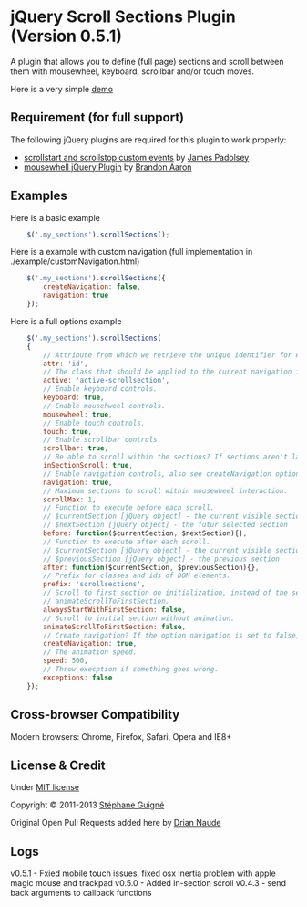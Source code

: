 # jQuery Scroll Sections Plugin (Version 0.5.1)

A plugin that allows you to define (full page) sections and scroll between them with mousewheel, keyboard, scrollbar and/or touch moves.

Here is a very simple [demo](http://lab.stephaneguigne.com/js/jquery-scrollsections/example/callbacks.html)


## Requirement (for full support)

The following jQuery plugins are required for this plugin to work properly:
- [scrollstart and scrollstop custom events](http://james.padolsey.com/demos/scrollevents/scroll-startstop.events.jquery.js) by [James Padolsey](http://james.padolsey.com)
- [mousewhell jQuery Plugin](https://github.com/brandonaaron/jquery-mousewheel) by [Brandon Aaron](http://brandonaaron.net/)


## Examples

Here is a basic example
```javascript
	$('.my_sections').scrollSections();
```
Here is a example with custom navigation (full implementation in ./example/customNavigation.html)
```javascript
	$('.my_sections').scrollSections({
		createNavigation: false,
		navigation: true
	});	
```
Here is a full options example
```javascript
	$('.my_sections').scrollSections(
	{
        // Attribute from which we retrieve the unique identifier for each section.
		attr: 'id',
		// The class that should be applied to the current navigation item.
		active: 'active-scrollsection',
		// Enable keyboard controls.
		keyboard: true,
		// Enable mousehweel controls.
		mousewheel: true,
		// Enable touch controls.
		touch: true,
		// Enable scrollbar controls.
		scrollbar: true,
		// Be able to scroll within the sections? If sections aren't larger than 100% of the wrapper, this will have no effect!
		inSectionScroll: true,
		// Enable navigation controls, also see createNavigation option.
		navigation: true,
		// Maximum sections to scroll within mousewheel interaction.
		scrollMax: 1,
		// Function to execute before each scroll.
		// $currentSection [jQuery object] - the current visible section
		// $nextSection [jQuery object] - the futur selected section
		before: function($currentSection, $nextSection){},
		// Function to execute after each scroll.
		// $currentSection [jQuery object] - the current visible section
		// $previousSection [jQuery object] - the previous section
		after: function($currentSection, $previousSection){},
		// Prefix for classes and ids of DOM elements.
		prefix: 'scrollsections',
		// Scroll to first section on initialization, instead of the section that is visible. Also have a look at the option
		// animateScrollToFirstSection.
		alwaysStartWithFirstSection: false,
		// Scroll to initial section without animation.
		animateScrollToFirstSection: false,
		// Create navigation? If the option navigation is set to false, this will have no effect!
		createNavigation: true,
		// The animation speed.
		speed: 500,
		// Throw execption if something goes wrong.
		exceptions: false
	});

```

## Cross-browser Compatibility

Modern browsers: Chrome, Firefox, Safari, Opera and IE8+


## License & Credit

Under [MIT license](http://opensource.org/licenses/MIT)

Copyright &copy; 2011-2013 [Stéphane Guigné](http://stephaneguigne.com)

Original Open Pull Requests added here by [Drian Naude](https://naude.io)



## Logs

v0.5.1 - Fxied mobile touch issues, fixed osx inertia problem with apple magic mouse and trackpad
v0.5.0 - Added in-section scroll
v0.4.3 - send back arguments to callback functions 
